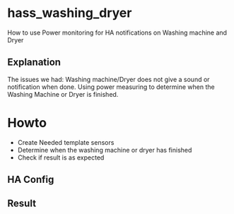 # hass_washing_dryer
How to use Power monitoring for HA notifications on Washing machine and Dryer

## Explanation
The issues we had: Washing machine/Dryer does not give a sound or notification when done.
Using power measuring to determine when the Washing Machine or Dryer is finished.

# Howto
- Create Needed template sensors
- Determine when the washing machine or dryer has finished
- Check if result is as expected

## HA Config

## Result
